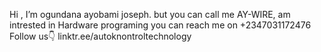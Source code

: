 
Hi ,
 I’m  ogundana ayobami joseph. but you can call me AY-WIRE,
 am intrested in Hardware programing 
 you can reach me on +2347031172476
 Follow us👇
linktr.ee/autoknontroltechnology
